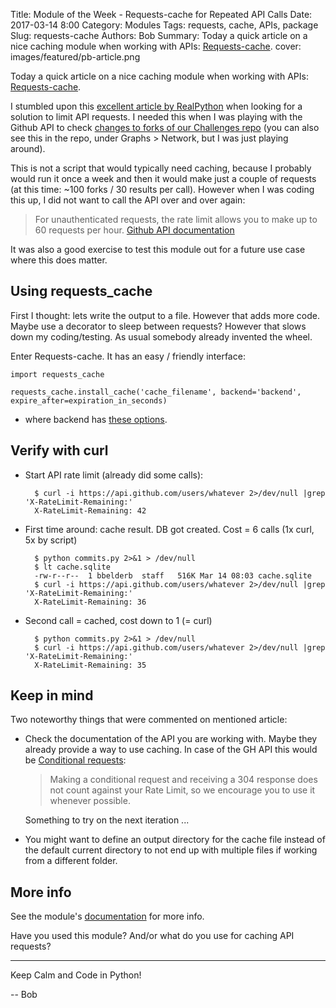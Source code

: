 Title: Module of the Week - Requests-cache for Repeated API Calls
Date: 2017-03-14 8:00
Category: Modules
Tags: requests, cache, APIs, package
Slug: requests-cache
Authors: Bob
Summary: Today a quick article on a nice caching module when working with APIs: [Requests-cache](https://pypi.python.org/pypi/requests-cache).
cover: images/featured/pb-article.png

Today a quick article on a nice caching module when working with APIs: [Requests-cache](https://pypi.python.org/pypi/requests-cache).

I stumbled upon this [excellent article by RealPython](https://realpython.com/blog/python/caching-external-api-requests/) when looking for a solution to limit API requests. I needed this when I was playing with the Github API to check [changes to forks of our Challenges repo](https://github.com/pybites/blog_code/blob/master/forks/commits.py) (you can also see this in the repo, under Graphs > Network, but I was just playing around).

This is not a script that would typically need caching, because I probably would run it once a week and then it would make just a couple of requests (at this time: ~100 forks / 30 results per call). However when I was coding this up, I did not want to call the API over and over again:

> For unauthenticated requests, the rate limit allows you to make up to 60 requests per hour. 
> [Github API documentation](https://developer.github.com/v3/#rate-limiting) 

It was also a good exercise to test this module out for a future use case where this does matter.

## Using requests_cache

First I thought: lets write the output to a file. However that adds more code. Maybe use a decorator to sleep between requests? However that slows down my coding/testing. As usual somebody already invented the wheel. 

Enter Requests-cache. It has an easy / friendly interface:

	import requests_cache

	requests_cache.install_cache('cache_filename', backend='backend', expire_after=expiration_in_seconds)

- where backend has [these options](http://requests-cache.readthedocs.io/en/latest/user_guide.html#persistence).

## Verify with curl

* Start API rate limit (already did some calls):

		$ curl -i https://api.github.com/users/whatever 2>/dev/null |grep 'X-RateLimit-Remaining:'
		X-RateLimit-Remaining: 42

* First time around: cache result. DB got created. Cost = 6 calls (1x curl, 5x by script)

		$ python commits.py 2>&1 > /dev/null
		$ lt cache.sqlite
		-rw-r--r--  1 bbelderb  staff   516K Mar 14 08:03 cache.sqlite
		$ curl -i https://api.github.com/users/whatever 2>/dev/null |grep 'X-RateLimit-Remaining:'
		X-RateLimit-Remaining: 36

* Second call = cached, cost down to 1 (= curl)

		$ python commits.py 2>&1 > /dev/null
		$ curl -i https://api.github.com/users/whatever 2>/dev/null |grep 'X-RateLimit-Remaining:'
		X-RateLimit-Remaining: 35

## Keep in mind

Two noteworthy things that were commented on mentioned article:

* Check the documentation of the API you are working with. Maybe they already provide a way to use caching. In case of the GH API this would be [Conditional requests](https://developer.github.com/v3/#conditional-requests):

	> Making a conditional request and receiving a 304 response does not count against your Rate Limit, so we encourage you to use it whenever possible.

	Something to try on the next iteration ...

* You might want to define an output directory for the cache file instead of the default current directory to not end up with multiple files if working from a different folder. 

## More info

See the module's [documentation](http://requests-cache.readthedocs.io/en/latest/index.html) for more info. 

Have you used this module? And/or what do you use for caching API requests? 

---

Keep Calm and Code in Python!

-- Bob
